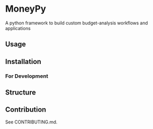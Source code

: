 # MoneyPy
A python framework to build custom budget-analysis workflows and applications

## Usage

## Installation

### For Development

## Structure

## Contribution
See CONTRIBUTING.md.
